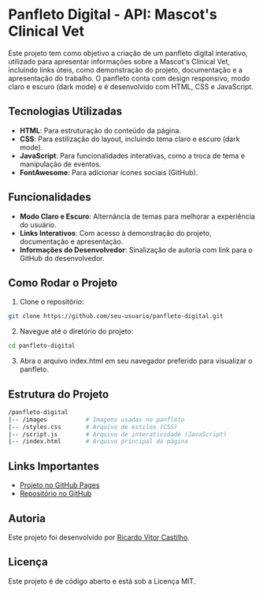 # Panfleto Digital - API: Mascot's Clinical Vet

Este projeto tem como objetivo a criação de um panfleto digital interativo, utilizado para apresentar informações sobre a Mascot's Clinical Vet, incluindo links úteis, como demonstração do projeto, documentação e a apresentação do trabalho. O panfleto conta com design responsivo, modo claro e escuro (dark mode) e é desenvolvido com HTML, CSS e JavaScript.

## Tecnologias Utilizadas

- **HTML**: Para estruturação do conteúdo da página.
- **CSS**: Para estilização do layout, incluindo tema claro e escuro (dark mode).
- **JavaScript**: Para funcionalidades interativas, como a troca de tema e manipulação de eventos.
- **FontAwesome**: Para adicionar ícones sociais (GitHub).

## Funcionalidades

- **Modo Claro e Escuro**: Alternância de temas para melhorar a experiência do usuário.
- **Links Interativos**: Com acesso à demonstração do projeto, documentação e apresentação.
- **Informações do Desenvolvedor**: Sinalização de autoria com link para o GitHub do desenvolvedor.

## Como Rodar o Projeto

1. Clone o repositório:

```bash
git clone https://github.com/seu-usuario/panfleto-digital.git
```
2. Navegue até o diretório do projeto:

```bash
cd panfleto-digital
```
3. Abra o arquivo index.html em seu navegador preferido para visualizar o panfleto.

## Estrutura do Projeto
```bash
/panfleto-digital
|-- /images           # Imagens usadas no panfleto
|-- /styles.css       # Arquivo de estilos (CSS)
|-- /script.js        # Arquivo de interatividade (JavaScript)
|-- /index.html       # Arquivo principal da página
```

## Links Importantes

- [Projeto no GitHub Pages](https://ricardovcastilho.github.io/CLINICA-PRESENTATION-FLYER/)
- [Repositório no GitHub](https://github.com/RicardoVCastilho/CLINICA-PRESENTATION-FLYER)

## Autoria
Este projeto foi desenvolvido por [Ricardo Vitor Castilho](https://www.linkedin.com/in/ricardo-vitor-castilho-b60039241/).

## Licença
Este projeto é de código aberto e está sob a Licença MIT.

